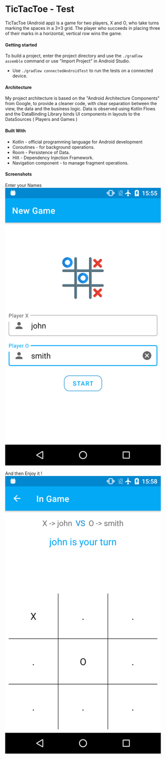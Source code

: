 # TicTacToe - Test
TicTacToe (Android app) is a game for two players, X and O, who take turns marking the spaces in a 3×3 grid. The player who succeeds in placing three of their marks in a horizontal, vertical row wins the game.

#### Getting started
To build a project, enter the project directory and use the `./gradlew assemble` command or use "Import Project" in Android Studio.
- Use `./gradlew connectedAndroidTest` to run the tests on a connected device.

#### Architecture
My project architecture is based on the "Android Architecture Components" from Google, to provide a cleaner code, with clear separation between the view, the data and the business logic. 
Data is observed using Kotlin Flows and the DataBinding Library binds UI components in layouts to the DataSources ( Players and Games )

#### Built With
- Kotlin - official programming language for Android development 
- Coroutines - for background operations.
- Room - Persistence of Data.
- Hilt - Dependency Injection Framework.
- Navigation component - to manage fragment operations.

#### Screenshots
Enter your Names
![alt text](https://github.com/2021-DEV2-053/MyTest/blob/main/resources/device-2021-09-24-155523.png?raw=true)

And then Enjoy it !
![alt text](https://github.com/2021-DEV2-053/MyTest/blob/main/resources/device-2021-09-24-155757.png?raw=true)